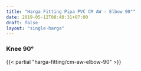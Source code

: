 ```yaml
---
title: "Harga Fitting Pipa PVC CM AW - Elbow 90°"
date: 2019-05-12T08:40:31+07:00
draft: false
layout: "single-harga"
---
```


### Knee 90&deg;

{{< partial "harga-fitting/cm-aw-elbow-90" >}}

